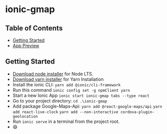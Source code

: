 # ionic-gmap

## Table of Contents
- [Getting Started](#getting-started)
- [App Preview](#app-preview)

## Getting Started

* [Download node installer](https://nodejs.org/) for Node LTS.
* [Download yarn installer](https://yarnpkg.com/getting-started/install) for Yarn Installation
* Install the ionic CLI: `yarn add @ionic/cli-framework`
* Run this command `ionic config set -g npmClient yarn`
* Start a new Ionic App `ionic start ionic-gmap tabs --type react`
* Go to your project directory: `cd .\ionic-gmap`
* Add package Google-Maps-Api: 
  `yarn add @react-google-maps/api`
  `yarn add react-live-clock`
  `yarn add --non-interactive cordova-plugin-geolocation`
* Run `ionic serve` in a terminal from the project root.
* 😄

